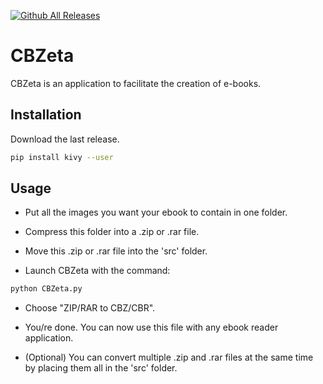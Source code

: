 [![Github All Releases](https://img.shields.io/github/downloads/acentino/CBZeta/total.svg)]()

# CBZeta

CBZeta is an application to facilitate the creation of e-books.

## Installation

Download the last release.

```bash
pip install kivy --user
```

## Usage

- Put all the images you want your ebook to contain in one folder.

- Compress this folder into a .zip or .rar file.

- Move this .zip or .rar file into the 'src' folder.

- Launch CBZeta with the command:

```bash
python CBZeta.py
```

- Choose "ZIP/RAR to CBZ/CBR".

- You/re done. You can now use this file with any ebook reader application.

- (Optional) You can convert multiple .zip and .rar files at the same time by placing them all in the 'src' folder.
